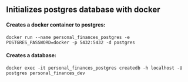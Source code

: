 ## Initializes postgres database with docker

#### Creates a docker container to postgres:
```
docker run --name personal_finances_postgres -e POSTGRES_PASSWORD=docker -p 5432:5432 -d postgres
```

#### Creates a database:
```
docker exec -it personal_finances_postgres createdb -h localhost -U postgres personal_finances_dev
```
